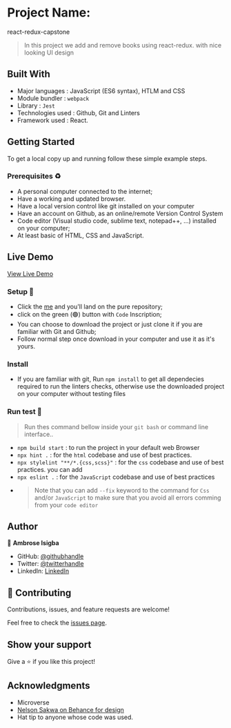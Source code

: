 # Project Name:

react-redux-capstone

> In this project we add and remove books using react-redux. with nice looking UI design

## Built With

- Major languages : JavaScript (ES6 syntax), HTLM and CSS
- Module bundler : `webpack`
- Library : `Jest`
- Technologies used : Github, Git and Linters
- Framework used : React.

## Getting Started

To get a local copy up and running follow these simple example steps.

### Prerequisites ♻️

- A personal computer connected to the internet;
- Have a working and updated browser.
- Have a local version control like git installed on your computer
- Have an account on Github, as an online/remote Version Control System
- Code editor (Visual studio code, sublime text, notepad++, ...) installed on your computer;
- At least basic of HTML, CSS and JavaScript.
## Live Demo
[View Live Demo](https://ambroseonlineboutique.netlify.app/)
### Setup 🎰

- Click the [me](https://github.com/Ambrosegithub/react-redux-capstone) and you'll land on the pure repository;
- click on the green (🟢) button with `Code` Inscription;
- You can choose to download the project or just clone it if you are familiar with Git and Github;
- Follow normal step once download in your computer and use it as it's yours.

### Install

- If you are familiar with git, Run `npm install` to get all dependecies required to run the linters checks, otherwise use the downloaded project on your computer without testing files

### Run test 🧪

> Run thes command bellow inside your `git bash` or command line interface..

- `npm build start` : to run the project in your default web Browser
- `npx hint .` : for the `html` codebase and use of best practices.
- `npx stylelint "**/*.{css,scss}"` : for the `css` codebase and use of best practices. you can add
- `npx eslint .` : for the `JavaScript` codebase and use of best practices
- > Note that you can add `--fix` keyword to the command for `Css` and/or `JavaScript` to make sure that you avoid all errors comming from your `code editor`

## Author

👤 **Ambrose Isigba**

- GitHub: [@githubhandle](https://github.com/Ambrosegithub)
- Twitter: [@twitterhandle](https://twitter.com/Glorious851)
- LinkedIn: [LinkedIn](https://www.linkedin.com/in/ambrisexyz-chief-657000199/)


## 🤝 Contributing

Contributions, issues, and feature requests are welcome!

Feel free to check the [issues page](https://github.com/Ambrosegithub/react-redux-capstone/issues).

## Show your support

Give a ⭐️ if you like this project!

## Acknowledgments

- Microverse
- [Nelson Sakwa on Behance for design](https://www.behance.net/sakwadesignstudio)
- Hat tip to anyone whose code was used.
